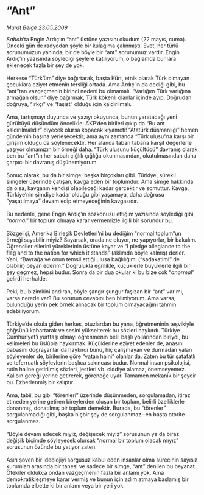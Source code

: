 # “Ant”

*Murat Belge 23.05.2009*

<div class="taraf_structure_2col_1zq">
<div class="margen_n">



 <p><i>Sabah</i>’ta Engin Ardıç’ın “ant” üstüne yazısını okudum (22 mayıs, cuma). Önceki gün de radyodan şöyle bir kulağıma çalınmıştı. Evet, her türlü sorunumuzun yanında, bir de böyle bir “ant” sorunumuz vardır. Engin Ardıç’ın yazısında söylediği şeylere katılıyorum, o bağlamda bunlara eklenecek fazla bir şey de yok. <br/><br/>Herkese “Türk’üm” diye bağırtarak, başta Kürt, etnik olarak Türk olmayan çocuklara eziyet etmenin tersliği ortada. Ama Ardıç’ın da dediği gibi, bu “ant”tan vazgeçmenin birinci nedeni bu olmamalı. “Varlığım Türk varlığına armağan olsun” diye bağırmak, Türk kökenli olanlar içinde ayıp. Doğrudan doğruya, “ırkçı” ve “faşist” olduğu için kaldırılmalı. <br/><br/>Ama, tartışmayı duyunca ve yazıyı okuyunca, bunun yaratacağı yeni gürültüyü düşündüm öncelikle: AKP’den birileri çıkıp da “Bu ant kaldırılmalıdır” diyecek olursa kopacak kıyameti! “Atatürk düşmanlığı” hemen gündemin başına yerleşecektir; ama aynı zamanda “Türk ulusu”na karşı bir girişim olduğu da söylenecektir. Her alanda taban tabana karşıt değerlerle yaşıyor olmamızın bir örneği daha. “Türk ulusunu küçültücü” davranış olarak ben bu “ant”ın her sabah çığlık çığlığa okunmasından, okutulmasından daha çarpıcı bir davranış düşünemiyorum. <br/><br/>Sonuç olarak, bu da bir simge, başka birçokları gibi. Türkiye, sürekli simgeler üzerinde çatışan, kavga eden bir toplumdur. Ama simge hakkında da olsa, kavganın kendisi olabileceği kadar gerçektir ve somuttur. Kavga, Türkiye’nin şimdiye kadar olduğu gibi yaşamaya, daha doğrusu “yaşatılmaya” devam edip etmeyeceğinin kavgasıdır.<br/><br/>Bu nedenle, gene Engin Ardıç’ın sözkonusu ettiğim yazısında söylediği gibi, “<i>normal</i>” bir toplum olmaya karar vermemizle ilgili bir sorundur bu. <br/><br/>Sözgelişi, Amerika Birleşik Devletleri’ni bu dediğim “normal toplum”un örneği sayabilir miyiz? Sayarsak, orada ne oluyor, ne yapıyorlar, bir bakalım. Öğrenciler ellerini yüreklerinin üstüne koyar ve “I pledge allegiance to the flag and to the nation for which it stands” (aklımda böyle kalmış) derler. Yani, “Bayrağa ve onun temsil ettiği ulusa bağlılığımı (“sadakatimi” de olabilir) beyan ederim.” Doğrulukla eğrilikle, küçüklerle büyüklerle ilgili bir şey geçmez, hepsi budur. Sonra da bir dua okular ki bu bize çok “<i>anormal</i>” gelirdi herhalde. <br/><br/>Peki, bu bizimkini andıran, böyle şangır şungur faşizan bir “ant” var mı, varsa nerede var? Bu sorunun cevabını ben bilmiyorum. Ama varsa, bulunduğu yerin pek örnek alınacak bir toplum olmayacağını tahmin edebiliyorum. <br/><br/>Türkiye’de okula giden herkes, otuzlardan bu yana, öğretmeninin teşvikiyle göğsünü kabartarak ve sesini yükselterek bu sözleri haykırdı. Türkiye Cumhuriyet’i yurttaşı olmayı öğrenmenin belli başlı yollarından biriydi, bu kelimeleri bu üslûpla haykırmak. Küçüklerine eziyet edenler de, anasını babasını doğrayanlar da haykırdı bunu, hiç çalışmayan ve durmadan yalan söyleyenler de, birilerine göre “vatan haini” olanlar da. Zaten bu tür şatafatlı ve teferruatlı söylevlerin başlıca sakıncası budur. Normal insan psikolojisi, rutin haline getirilmiş sözleri, jestleri vb. ciddiye alamaz, önemseyemez. Kalıbın gereği yerine getirerek, göreneğe uyar. Tamamen mekanik bir şeydir bu. Ezberlenmiş bir kalıptır. <br/><br/>Ama, tabii, bu gibi “törenleri” üzerinde düşünmeden, sorgulamadan, itiraz etmeden yerine getiren bireylerden oluşan bir toplum, belirli özelliklerle donanmış, donatılmış bir toplum demektir. Burada, bu “törenler” sorgulanmadığı gibi, başka hiçbir şey de sorgulanmaz –en başta otorite sorgulanmaz. <br/><br/>“Böyle devam edecek miyiz, değişecek miyiz” sorusunun ya da biraz değişik biçimde söyleyecek olursak “normal bir toplum olacak mıyız” sorusunun özünde bu yatıyor zaten. <br/><br/>Aşırı şoven bir ideolojiyi sorgusuz kabul eden insanlar olma sürecinin sayısız kurumları arasında bir tanesi ve sadece bir simge, “ant” denilen bu beyanat. Ötekiler oldukça ondan vazgeçmenin fazla bir anlamı yok. Ama demokratikleşmeye karar vermiş ve bunun için adım atmaya başlamış bir toplumda elbette ki bir anlamı veya bir yeri yok.</p>

<br/>


<div id="taraf_not">
</div>

</div>


</div>
